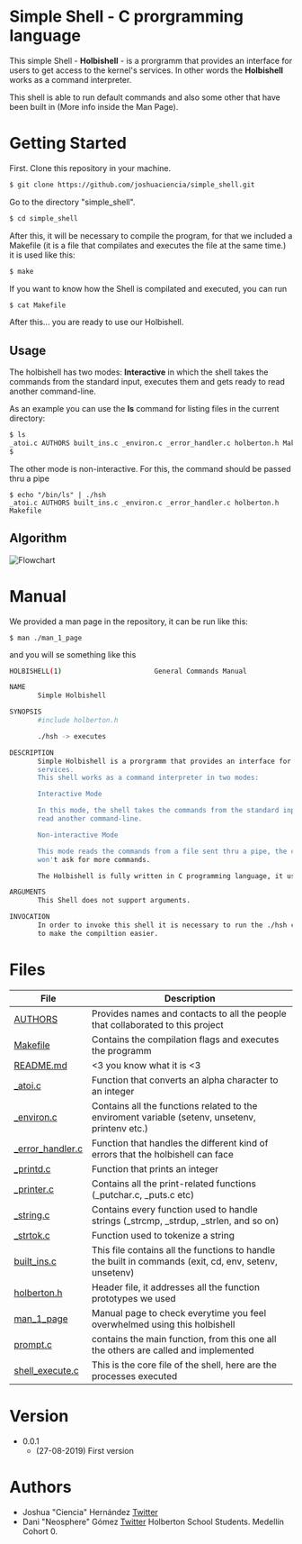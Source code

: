 # Simple Shell - C prorgramming language

This simple Shell - **Holbishell** - is a prorgramm that provides an interface for users to get access to the kernel's services. In other words the  **Holbishell** works as a command interpreter.

This shell is able to run default commands and also some other that have been built in (More info inside the Man Page).

# Getting Started

First. Clone this repository in your machine.
```sh
$ git clone https://github.com/joshuaciencia/simple_shell.git
```
Go to the directory "simple_shell".
```sh
$ cd simple_shell 
```
After this, it will be necessary to compile the program, for that we included a Makefile (it is a file that compilates and executes the file at the same time.) it is used like this:
```sh
$ make 
```
If you want to know how the Shell is compilated and executed, you can run 
```sh
$ cat Makefile
```
After this... you are ready to use our Holbishell.

##  Usage

The holbishell has two modes: **Interactive** in which the shell takes the commands from the standard input, executes them and gets ready to read another command-line.

As an example you can use the <b>ls</b> command for listing files in the current directory:

```sh
$ ls
_atoi.c AUTHORS built_ins.c _environ.c _error_handler.c holberton.h Makefile
$ 
```
The other mode is non-interactive. For this, the command should be passed thru a pipe
```
$ echo "/bin/ls" | ./hsh
_atoi.c AUTHORS built_ins.c _environ.c _error_handler.c holberton.h Makefile
```
## Algorithm
![Flowchart](https://ibb.co/xq9q8KN)
# Manual
We provided a man page in the repository, it can be run like this:
```
$ man ./man_1_page
```
and you will se something like this 

```sh
HOLBISHELL(1)                       General Commands Manual                                HOLBISHELL(1)

NAME
       Simple Holbishell

SYNOPSIS
       #include holberton.h

       ./hsh -> executes

DESCRIPTION
       Simple Holbishell is a prorgramm that provides an interface for users to get access to the kernel's 
       services.  
       This shell works as a command interpreter in two modes:

       Interactive Mode

       In this mode, the shell takes the commands from the standard input, executes them and gets ready to 
       read another command-line.

       Non-interactive Mode

       This mode reads the commands from a file sent thru a pipe, the commands will be executed and the shell 
       won't ask for more commands.

       The Holbishell is fully written in C programming language, it uses systemcalls and regular C functions.

ARGUMENTS
       This Shell does not support arguments.

INVOCATION
       In order to invoke this shell it is necessary to run the ./hsh command. We also provided a Makefile 
       to make the compiltion easier.
```
# Files
| File | Description |
| ------ | ------ |
|[AUTHORS](https://github.com/joshuaciencia/simple_shell/blob/Test/AUTHORS "AUTHORS") | Provides names and contacts to all the people that collaborated to this project |
| [Makefile](https://github.com/joshuaciencia/simple_shell/blob/Test/Makefile "Makefile") | Contains the compilation flags and executes the programm |
| [README.md](https://github.com/joshuaciencia/simple_shell/blob/Test/README.md "README.md")| <3 you know what it is <3 |
| [_atoi.c](https://github.com/joshuaciencia/simple_shell/blob/Test/_atoi.c "_atoi.c")| Function that converts an alpha character to an integer |
| [_environ.c](https://github.com/joshuaciencia/simple_shell/blob/Test/_environ.c "_environ.c")| Contains all the functions related to the enviroment variable (setenv, unsetenv, printenv etc.)  |
| [_error_handler.c](https://github.com/joshuaciencia/simple_shell/blob/Test/_error_handler.c "_error_handler.c") |  Function that handles the different kind of errors that the holbishell can face |
| [_printd.c](https://github.com/joshuaciencia/simple_shell/blob/Test/_printd.c "_printd.c") | Function that prints an integer |
| [_printer.c](https://github.com/joshuaciencia/simple_shell/blob/Test/_printer.c "_printer.c") |Contains all the print-related functions (_putchar.c, _puts.c etc)  |
| [_string.c](https://github.com/joshuaciencia/simple_shell/blob/Test/_string.c "_string.c") | Contains every function used to handle strings (_strcmp, _strdup, _strlen, and so on)  |
| [_strtok.c](https://github.com/joshuaciencia/simple_shell/blob/Test/_strtok.c "_strtok.c") | Function used to tokenize a string |
| [built_ins.c](https://github.com/joshuaciencia/simple_shell/blob/Test/built_ins.c "built_ins.c") | This file contains all the functions to handle the built in commands (exit, cd, env, setenv, unsetenv) |
| [holberton.h](https://github.com/joshuaciencia/simple_shell/blob/Test/holberton.h "holberton.h") | Header file, it addresses all the function prototypes we used |
| [man_1_page](https://github.com/joshuaciencia/simple_shell/blob/Test/man_1_page "man_1_page") | Manual page to check everytime you feel overwhelmed using this holbishell |
| [prompt.c](https://github.com/joshuaciencia/simple_shell/blob/Test/prompt.c "prompt.c") | contains the main function, from this one all the others are called and implemented |
| [shell_execute.c](https://github.com/joshuaciencia/simple_shell/blob/Test/shell_execute.c "shell_execute.c") | This is the core file of the shell, here are the processes executed |


# Version
* 0.0.1
    * (27-08-2019) First version
# Authors
* Joshua "Ciencia" Hernández [Twitter](https://twitter.com/JoshuaH63560195)
* Dani "Neosphere" Gómez [Twitter](https://twitter.com/darkinss)
	Holberton School Students. Medellín Cohort 0.
